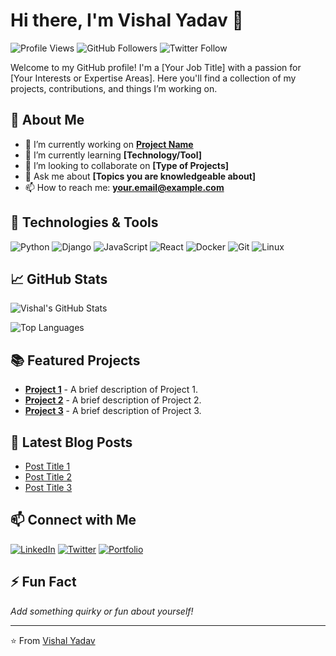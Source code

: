 # Hi there, I'm Vishal Yadav 👋

![Profile Views](https://komarev.com/ghpvc/?username=VishalYadavGit&color=blue)
![GitHub Followers](https://img.shields.io/github/followers/VishalYadavGit?label=Follow&style=social)
![Twitter Follow](https://img.shields.io/twitter/follow/yourtwitterhandle?style=social)

Welcome to my GitHub profile! I'm a [Your Job Title] with a passion for [Your Interests or Expertise Areas]. Here you'll find a collection of my projects, contributions, and things I’m working on.

## 🌱 About Me

- 🔭 I’m currently working on **[Project Name](project-link)**
- 🌱 I’m currently learning **[Technology/Tool]**
- 👯 I’m looking to collaborate on **[Type of Projects]**
- 💬 Ask me about **[Topics you are knowledgeable about]**
- 📫 How to reach me: **[your.email@example.com](mailto:your.email@example.com)**

## 🔧 Technologies & Tools

![Python](https://img.shields.io/badge/-Python-333333?style=flat&logo=python)
![Django](https://img.shields.io/badge/-Django-333333?style=flat&logo=django)
![JavaScript](https://img.shields.io/badge/-JavaScript-333333?style=flat&logo=javascript)
![React](https://img.shields.io/badge/-React-333333?style=flat&logo=react)
![Docker](https://img.shields.io/badge/-Docker-333333?style=flat&logo=docker)
![Git](https://img.shields.io/badge/-Git-333333?style=flat&logo=git)
![Linux](https://img.shields.io/badge/-Linux-333333?style=flat&logo=linux)

## 📈 GitHub Stats

![Vishal's GitHub Stats](https://github-readme-stats.vercel.app/api?username=VishalYadavGit&show_icons=true&hide_border=true&count_private=true&theme=radical)

![Top Languages](https://github-readme-stats.vercel.app/api/top-langs/?username=VishalYadavGit&layout=compact&hide_border=true&theme=radical)

## 📚 Featured Projects

- [**Project 1**](https://github.com/VishalYadavGit/project1) - A brief description of Project 1.
- [**Project 2**](https://github.com/VishalYadavGit/project2) - A brief description of Project 2.
- [**Project 3**](https://github.com/VishalYadavGit/project3) - A brief description of Project 3.

## 📝 Latest Blog Posts

<!-- BLOG-POST-LIST:START -->
- [Post Title 1](https://yourblog.com/post1)
- [Post Title 2](https://yourblog.com/post2)
- [Post Title 3](https://yourblog.com/post3)
<!-- BLOG-POST-LIST:END -->

## 📫 Connect with Me

[![LinkedIn](https://img.shields.io/badge/-LinkedIn-0e76a8?style=flat&logo=Linkedin&logoColor=white)](https://linkedin.com/in/yourlinkedin)
[![Twitter](https://img.shields.io/badge/-Twitter-1DA1F2?style=flat&logo=Twitter&logoColor=white)](https://twitter.com/yourtwitterhandle)
[![Portfolio](https://img.shields.io/badge/-Portfolio-000000?style=flat&logo=Wordpress&logoColor=white)](https://yourportfolio.com)

## ⚡ Fun Fact

*Add something quirky or fun about yourself!*

---

⭐️ From [Vishal Yadav](https://github.com/VishalYadavGit)
